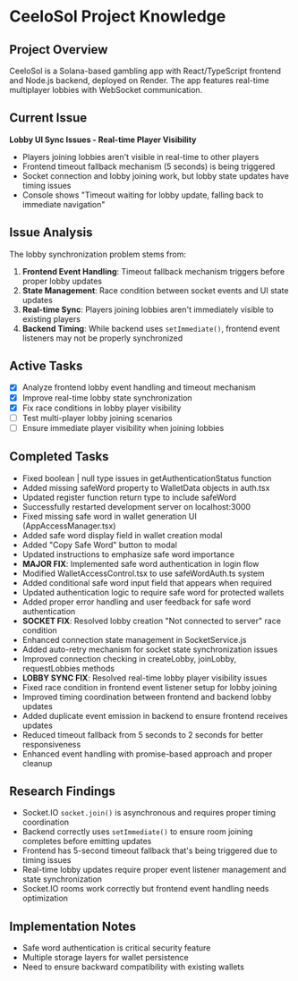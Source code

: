# CeeloSol Project Knowledge

## Project Overview
CeeloSol is a Solana-based gambling app with React/TypeScript frontend and Node.js backend, deployed on Render. The app features real-time multiplayer lobbies with WebSocket communication.

## Current Issue
**Lobby UI Sync Issues - Real-time Player Visibility**
- Players joining lobbies aren't visible in real-time to other players
- Frontend timeout fallback mechanism (5 seconds) is being triggered
- Socket connection and lobby joining work, but lobby state updates have timing issues
- Console shows "Timeout waiting for lobby update, falling back to immediate navigation"

## Issue Analysis
The lobby synchronization problem stems from:
1. **Frontend Event Handling**: Timeout fallback mechanism triggers before proper lobby updates
2. **State Management**: Race condition between socket events and UI state updates
3. **Real-time Sync**: Players joining lobbies aren't immediately visible to existing players
4. **Backend Timing**: While backend uses `setImmediate()`, frontend event listeners may not be properly synchronized

## Active Tasks
- [x] Analyze frontend lobby event handling and timeout mechanism
- [x] Improve real-time lobby state synchronization
- [x] Fix race conditions in lobby player visibility
- [ ] Test multi-player lobby joining scenarios
- [ ] Ensure immediate player visibility when joining lobbies

## Completed Tasks
- Fixed boolean | null type issues in getAuthenticationStatus function
- Added missing safeWord property to WalletData objects in auth.tsx
- Updated register function return type to include safeWord
- Successfully restarted development server on localhost:3000
- Fixed missing safe word in wallet generation UI (AppAccessManager.tsx)
- Added safe word display field in wallet creation modal
- Added "Copy Safe Word" button to modal
- Updated instructions to emphasize safe word importance
- **MAJOR FIX**: Implemented safe word authentication in login flow
- Modified WalletAccessControl.tsx to use safeWordAuth.ts system
- Added conditional safe word input field that appears when required
- Updated authentication logic to require safe word for protected wallets
- Added proper error handling and user feedback for safe word authentication
- **SOCKET FIX**: Resolved lobby creation "Not connected to server" race condition
- Enhanced connection state management in SocketService.js
- Added auto-retry mechanism for socket state synchronization issues
- Improved connection checking in createLobby, joinLobby, requestLobbies methods
- **LOBBY SYNC FIX**: Resolved real-time lobby player visibility issues
- Fixed race condition in frontend event listener setup for lobby joining
- Improved timing coordination between frontend and backend lobby updates
- Added duplicate event emission in backend to ensure frontend receives updates
- Reduced timeout fallback from 5 seconds to 2 seconds for better responsiveness
- Enhanced event handling with promise-based approach and proper cleanup

## Research Findings
- Socket.IO `socket.join()` is asynchronous and requires proper timing coordination
- Backend correctly uses `setImmediate()` to ensure room joining completes before emitting updates
- Frontend has 5-second timeout fallback that's being triggered due to timing issues
- Real-time lobby updates require proper event listener management and state synchronization
- Socket.IO rooms work correctly but frontend event handling needs optimization

## Implementation Notes
- Safe word authentication is critical security feature
- Multiple storage layers for wallet persistence
- Need to ensure backward compatibility with existing wallets

